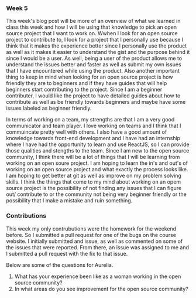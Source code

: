 
### Week 5 
This week's blog post will be more of an overview of what we learned in class this week and how I will be using that knowledge to pick an open source project that I want to work on. Wwhen I look for an open source project to contribute to, I look for a project that I personally use because I think that it makes the experience better since I personally use the product as well as it makes it easier to understand the gist and the purpose behind it since I would be a user. As well, being a user of the product allows me to understand the issues better and faster as well as submit my own issues that I have encountered while using the product. Also another important thing to keep in mind when looking for an open source project is how friendly they are to beginners and if they have guides that will help beginners start contributing to the project. Since I am a beginner contributer, I would like the project to have detailed guides about how to contribute as well as be friendly towards beginners and maybe have some issues labeled as beginner friendly. 

In terms of working on a team, my strengths are that I am a very good communicator and team player. I love working on teams and I think that I commuincate pretty well with others. I also have a good amount of knowledge towards front-end development and I have had an internship where I have had the opportunity to learn and use ReactJS, so I can provide those qualities and stengths to the team. Since I am new to the open source community, I think there will be a lot of things that I will be learning from working on an open soure project. I am hoping to learn the in's and out's of working on an open source project and what exactly the process looks like. I am hoping to get better at git as well as improve on my problem solving skills. I think the things that come to my mind about working on an opem source project is the possibility of not finding any issues that I can figure out/ contribute to or the community not being very beginner friendly or the possibility that I make a mistake and ruin something. 

### Contributions 

This week my only contrubutions were the homework for the weekend before. So I submitted a pull request for one of the bugs on the course website. I initially submitted and issue, as well as commented on some of the issues that were reported. From there, an issue was assigned to me and I submitted a pull request with the fix to that issue. 

Below are some of the questions for Aurelia. 
1. What has your experience been like as a woman working in the open source community? 
2. In what areas do you see improvement for the open source community?
